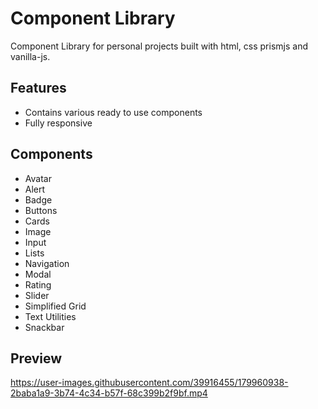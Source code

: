 # Component Library

Component Library for personal projects built with html, css prismjs and vanilla-js.

## Features

- Contains various ready to use components
- Fully responsive

## Components

- Avatar
- Alert
- Badge
- Buttons
- Cards
- Image
- Input
- Lists
- Navigation
- Modal
- Rating
- Slider
- Simplified Grid
- Text Utilities
- Snackbar

## Preview

https://user-images.githubusercontent.com/39916455/179960938-2baba1a9-3b74-4c34-b57f-68c399b2f9bf.mp4

